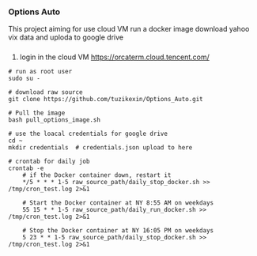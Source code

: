 ### Options Auto
 
This project aiming for use cloud VM run a docker image download yahoo vix data and uploda to google drive

### 
1. login in the cloud VM https://orcaterm.cloud.tencent.com/
~~~ 
# run as root user
sudo su -

# download raw source 
git clone https://github.com/tuzikexin/Options_Auto.git

# Pull the image 
bash pull_options_image.sh

# use the loacal credentials for google drive
cd ~
mkdir credentials  # credentials.json upload to here

# crontab for daily job
crontab -e
    # if the Docker container down, restart it
    */5 * * * 1-5 raw_source_path/daily_stop_docker.sh >> /tmp/cron_test.log 2>&1
    
    # Start the Docker container at NY 8:55 AM on weekdays
    55 15 * * 1-5 raw_source_path/daily_run_docker.sh >> /tmp/cron_test.log 2>&1

    # Stop the Docker container at NY 16:05 PM on weekdays
    5 23 * * 1-5 raw_source_path/daily_stop_docker.sh >> /tmp/cron_test.log 2>&1
~~~

